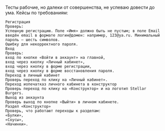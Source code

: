 Тесты рабочие, но далеки от совершенства, не успеваю довести до ума.
Кейсы по требованиям:

    Регистрация
    Проверь:
    Успешную регистрацию. Поле «Имя» должно быть не пустым; в поле Email введён email в формате логин@домен: например, 123@ya.ru. Минимальный пароль — шесть символов.
    Ошибку для некорректного пароля.
    Вход
    Проверь:
    вход по кнопке «Войти в аккаунт» на главной,
    вход через кнопку «Личный кабинет»,
    вход через кнопку в форме регистрации,
    вход через кнопку в форме восстановления пароля.
    Переход в личный кабинет 
    Проверь переход по клику на «Личный кабинет».
    Переход иопечатказ личного кабинета в конструктор 
    Проверь переход по клику на «Конструктор» и на логотип Stellar Burgers.
    Выход из аккаунта
    Проверь выход по кнопке «Выйти» в личном кабинете.
    Раздел «Конструктор»
    Проверь, что работают переходы к разделам:
    «Булки»,
    «Соусы»,
    «Начинки».